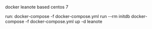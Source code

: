 docker leanote based centos 7

run:
    docker-compose -f docker-compose.yml run --rm initdb
    docker-compose -f docker-compose.yml up -d leanote

